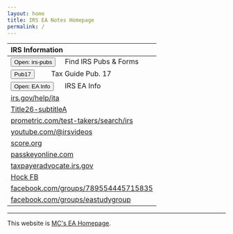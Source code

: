 ```yaml
---
layout: home
title: IRS EA Notes Homepage
permalink: /
---
```


<script>
function button1() { window.open("https://www.irs.gov/tax-professionals/enrolled-agents"); }
function button2() { window.open("https://www.irs.gov/forms-pubs"); }
function button5() { window.open("https://www.irs.gov/pub/irs-pdf/p17.pdf"); }
</script>

| **IRS Information** |
|:-|
| <button onclick="button2()">Open: irs-pubs</button> &nbsp;&nbsp;&nbsp; Find IRS Pubs & Forms|
| <button onclick="button5()">Pub17</button> &nbsp;&nbsp;&nbsp;&nbsp;&nbsp;&nbsp;&nbsp;&nbsp;Tax Guide Pub. 17 |
| <button onclick="button1()">Open: EA Info</button> &nbsp;&nbsp;&nbsp;&nbsp;&nbsp;IRS EA Info |
| [irs.gov/help/ita](https://www.irs.gov/help/ita) |
| [Title26-subtitleA](https://www.govinfo.gov/content/pkg/USCODE-2021-title26/html/USCODE-2021-title26-subtitleA-chap1-subchapN.htm) |
| [prometric.com/test-takers/search/irs](https://www.prometric.com/test-takers/search/irs) |
| [youtube.com/@irsvideos](https://www.youtube.com/@irsvideos) |
| [score.org](https://www.score.org) |
| [passkeyonline.com](https://passkeyonline.com) |
| [taxpayeradvocate.irs.gov](https://www.taxpayeradvocate.irs.gov/) |
| [Hock FB](https://www.facebook.com/groups/789554445715835/user/100064721014975/) |
| [facebook.com/groups/789554445715835](https://www.facebook.com/groups/789554445715835) |
| [facebook.com/groups/eastudygroup](https://www.facebook.com/groups/eastudygroup) |

---

This website is [MC's EA Homepage](https://mcc-us.github.io/ea/).